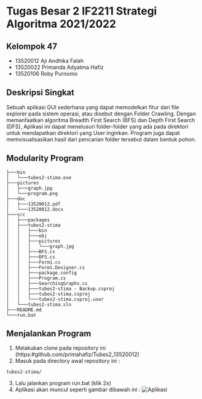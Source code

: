 # Tugas Besar 2 IF2211 Strategi Algoritma 2021/2022

## Kelompok 47

- 13520012	Aji Andhika Falah
- 13520022	Primanda Adyatma Hafiz
- 13520106	Roby Purnomo

## Deskripsi Singkat

Sebuah aplikasi GUI sederhana yang dapat memodelkan fitur dari file explorer pada sistem operasi, atau disebut dengan Folder Crawling. Dengan memanfaatkan algoritma Breadth First Search (BFS) dan Depth First Search (DFS), Aplikasi ini dapat menelusuri folder-folder yang ada pada direktori untuk mendapatkan direktori yang User inginkan. Program juga dapat memvisualisasikan hasil dari pencarian folder tersebut dalam bentuk pohon.

## Modularity Program

```
├───bin
│   └───tubes2-stima.exe
├───pictures
│   ├───graph.jpg
│   └───program.png
├───doc
│   ├───13520012.pdf
│   └───13520012.docx
├───src
│   ├───packages
│   ├───tubes2-stima
│   │   ├───bin
│   │   ├───obj
│   │   ├───pictures
│   │   │   └───graph.jpg
│   │   ├───BFS.cs
│   │   ├───DFS.cs
│   │   ├───Form1.cs
│   │   ├───Form1.Designer.cs
│   │   ├───package.config
│   │   ├───Program.cs
│   │   ├───SearchingGraphs.cs
│   │   ├───tubes2-stima - Backup.csproj
│   │   ├───tubes2-stima.csproj
│   │   └───tubes2-stima.csproj.user
│   └───tubes2-stima.sln
├───README.md
└───run.bat
```

## Menjalankan Program

1. Melakukan clone pada repository ini (https:#github.com/primahafiz/Tubes2_13520012)
2. Masuk pada directory awal repository ini :
```
tubes2-stima/
```
3. Lalu jalankan program run.bat (klik 2x)
4. Aplikasi akan muncul seperti gambar dibawah ini : 
![Aplikasi](https://github.com/primahafiz/tubes2-stima/blob/main/pictures/program.png)
